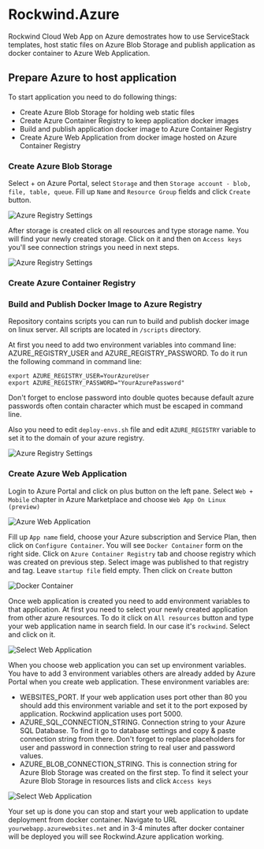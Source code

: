 # Rockwind.Azure

Rockwind Cloud Web App on Azure demostrates how to use ServiceStack templates, host static files on Azure Blob Storage and publish application as docker container to Azure Web Application.

## Prepare Azure to host application

To start application you need to do following things:

- Create Azure Blob Storage for holding web static files
- Create Azure Container Registry to keep application docker images
- Build and publish application docker image to Azure Container Registry 
- Create Azure Web Application from docker image hosted on Azure Container Registry


### Create Azure Blob Storage 

Select + on Azure Portal, select `Storage` and then `Storage account - blob, file, table, queue`. Fill up `Name` and `Resource Group` fields and click `Create` button.

![Azure Registry Settings](docs/images/1-createstorage.png)

After storage is created click on all resources and type storage name. You will find your newly created storage. Click on it and then on `Access keys` you'll see connection strings you need in next steps.

![Azure Registry Settings](docs/images/2-storagecnnstring.png)


### Create Azure Container Registry



### Build and Publish Docker Image to Azure Registry

Repository contains scripts you can run to build and publish docker image on linux server. All scripts are located in `/scripts` directory. 

At first you need to add two environment variables into command line: AZURE_REGISTRY_USER and AZURE_REGISTRY_PASSWORD. To do it run the following command in command line:

    export AZURE_REGISTRY_USER=YourAzureUser
    export AZURE_REGISTRY_PASSWORD="YourAzurePassword"

Don't forget to enclose password into double quotes because default azure passwords often contain character which must be escaped in command line.

Also you need to edit `deploy-envs.sh` file and edit `AZURE_REGISTRY` variable to set it to the domain of your azure registry.


![Azure Registry Settings](docs/images/1-azureregistry.png)

### Create Azure Web Application

Login to Azure Portal and click on plus button on the left pane. Select `Web + Mobile` chapter in Azure Marketplace and choose `Web App On Linux (preview)`

![Azure Web Application](docs/images/2-createwebapp.png)

Fill up `App name` field, choose your Azure subscription and Service Plan, then click on `Configure Container`. You will see `Docker Container` form on the right side. Click on `Azure Container Registry` tab and choose registry which was created on previous step. Select image was published to that registry and tag. Leave `startup file` field empty. Then click on `Create` button 

![Docker Container](docs/images/3-createdocker.png) 

Once web application is created you need to add environment variables to that application. At first you need to select your newly created application from other azure resources. To do it click on `All resources` button and type your web application name in search field. In our case it's `rockwind`. Select and click on it.

![Select Web Application](docs/images/4-selectapp.png)

When you choose web application you can set up environment variables. You have to add 3 environment variables others are already added by Azure Portal when you create web application. These environment variables are:

- WEBSITES_PORT. If your web application uses port other than 80 you should add this environment variable and set it to the port exposed by application. Rockwind application uses port 5000.
- AZURE_SQL_CONNECTION_STRING. Connection string to your Azure SQL Database. To find it go to database settings and copy & paste connection string from there. Don't forget to replace placeholders for user and password in connection string to real user and password values.
- AZURE_BLOB_CONNECTION_STRING. This is connection string for Azure Blob Storage was created on the first step. To find it select your Azure Blob Storage in resources lists and click `Access keys`

![Select Web Application](docs/images/6-appsettings.png)


Your set up is done you can stop and start your web application to update deployment from docker container. Navigate to URL `yourwebapp.azurewebsites.net` and in 3-4 minutes after docker container will be deployed you will see Rockwind.Azure application working.
